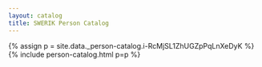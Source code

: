 ```yaml
---
layout: catalog
title: SWERIK Person Catalog
---
```

{% assign p = site.data._person-catalog.i-RcMjSL1ZhUGZpPqLnXeDyK %}
{% include person-catalog.html p=p %}

